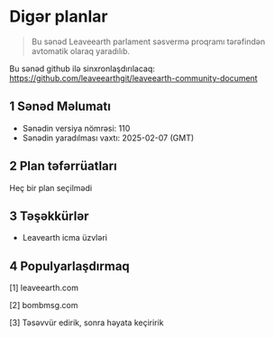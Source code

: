 # Digər planlar

>Bu sənəd Leaveearth parlament səsvermə proqramı tərəfindən avtomatik olaraq yaradılıb.

Bu sənəd github ilə sinxronlaşdırılacaq: https://github.com/leaveearthgit/leaveearth-community-document

## 1 Sənəd Məlumatı

- Sənədin versiya nömrəsi: 110
- Sənədin yaradılması vaxtı: 2025-02-07 (GMT)

## 2 Plan təfərrüatları

Heç bir plan seçilmədi

## 3 Təşəkkürlər
* Leavearth icma üzvləri

## 4 Populyarlaşdırmaq
[1] leaveearth.com

[2] bombmsg.com

[3] Təsəvvür edirik, sonra həyata keçiririk